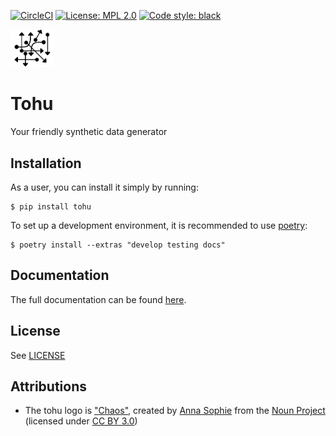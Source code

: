 [![CircleCI](https://circleci.com/gh/maxalbert/tohu_NEW_20200214.svg?style=shield)](https://circleci.com/gh/maxalbert/tohu_NEW_20200214) [![License: MPL 2.0](https://img.shields.io/github/license/maxalbert/tohu_NEW_20200214.svg?style=flat-square)](https://opensource.org/licenses/MPL-2.0) [![Code style: black](https://img.shields.io/badge/code%20style-black-000000.svg)](https://github.com/psf/black)

<img src="./docs/images/logo.png" alt="Tohu Logo" width="70px">

# Tohu

Your friendly synthetic data generator

## Installation

As a user, you can install it simply by running:
```
$ pip install tohu
```

To set up a development environment, it is recommended to use [poetry](https://python-poetry.org/):
```
$ poetry install --extras "develop testing docs"
```

## Documentation

The full documentation can be found [here](https://maxalbert.github.io/tohu_NEW_20200214/).

## License

See [LICENSE](./LICENSE)


## Attributions

- The tohu logo is ["Chaos"](https://thenounproject.com/madeirah/uploads/?i=1893477), created by [Anna Sophie](https://thenounproject.com/madeirah/) from the [Noun Project](https://thenounproject.com/) (licensed under [CC BY 3.0](https://creativecommons.org/licenses/by/3.0/legalcode))
